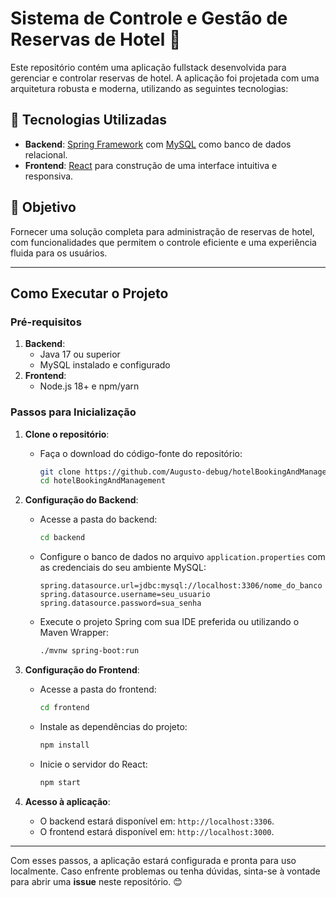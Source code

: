 # Sistema de Controle e Gestão de Reservas de Hotel 🏨

Este repositório contém uma aplicação fullstack desenvolvida para gerenciar e controlar reservas de hotel. A aplicação foi projetada com uma arquitetura robusta e moderna, utilizando as seguintes tecnologias:

## 🚀 Tecnologias Utilizadas
- **Backend**: [Spring Framework](https://spring.io/) com [MySQL](https://www.mysql.com/) como banco de dados relacional.
- **Frontend**: [React](https://reactjs.org/) para construção de uma interface intuitiva e responsiva.

## 🎯 Objetivo
Fornecer uma solução completa para administração de reservas de hotel, com funcionalidades que permitem o controle eficiente e uma experiência fluida para os usuários.

---

## Como Executar o Projeto

### Pré-requisitos
1. **Backend**:
    - Java 17 ou superior
    - MySQL instalado e configurado
2. **Frontend**:
    - Node.js 18+ e npm/yarn

### Passos para Inicialização

1. **Clone o repositório**:
    - Faça o download do código-fonte do repositório:
      ```bash
      git clone https://github.com/Augusto-debug/hotelBookingAndManagement.git
      cd hotelBookingAndManagement
      ```

2. **Configuração do Backend**:
    - Acesse a pasta do backend:
      ```bash
      cd backend
      ```
    - Configure o banco de dados no arquivo `application.properties` com as credenciais do seu ambiente MySQL:
      ```properties
      spring.datasource.url=jdbc:mysql://localhost:3306/nome_do_banco
      spring.datasource.username=seu_usuario
      spring.datasource.password=sua_senha
      ```
    - Execute o projeto Spring com sua IDE preferida ou utilizando o Maven Wrapper:
      ```bash
      ./mvnw spring-boot:run
      ```

3. **Configuração do Frontend**:
    - Acesse a pasta do frontend:
      ```bash
      cd frontend
      ```
    - Instale as dependências do projeto:
      ```bash
      npm install
      ```
    - Inicie o servidor do React:
      ```bash
      npm start
      ```

4. **Acesso à aplicação**:
    - O backend estará disponível em: `http://localhost:3306`.
    - O frontend estará disponível em: `http://localhost:3000`.

---

Com esses passos, a aplicação estará configurada e pronta para uso localmente. Caso enfrente problemas ou tenha dúvidas, sinta-se à vontade para abrir uma **issue** neste repositório. 😊

